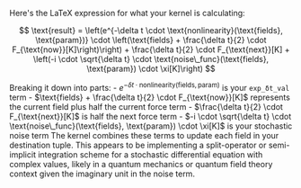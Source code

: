 Here's the LaTeX expression for what your kernel is calculating: 

$$ \text{result} = \left(e^{-\delta t \cdot \text{nonlinearity}(\text{fields}, \text{param})} \cdot \left(\text{fields} + \frac{\delta t}{2} \cdot F_{\text{now}}[K]\right)\right) + \frac{\delta t}{2} \cdot F_{\text{next}}[K] + \left(-i \cdot \sqrt{\delta t} \cdot \text{noise\_func}(\text{fields}, \text{param}) \cdot \xi[K]\right) $$ 

Breaking it down into parts: - $e^{-\delta t \cdot \text{nonlinearity}(\text{fields}, \text{param})}$ is your `exp_δt_val` term - $\text{fields} + \frac{\delta t}{2} \cdot F_{\text{now}}[K]$ represents the current field plus half the current force term - $\frac{\delta t}{2} \cdot F_{\text{next}}[K]$ is half the next force term - $-i \cdot \sqrt{\delta t} \cdot \text{noise\_func}(\text{fields}, \text{param}) \cdot \xi[K]$ is your stochastic noise term The kernel combines these terms to update each field in your destination tuple. This appears to be implementing a split-operator or semi-implicit integration scheme for a stochastic differential equation with complex values, likely in a quantum mechanics or quantum field theory context given the imaginary unit in the noise term.